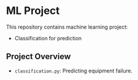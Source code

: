 # ML Project
This repository contains machine learning project:

- Classification for prediction

## Project Overview
- `classification.py`: Predicting equipment failure.
